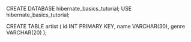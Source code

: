 CREATE DATABASE hibernate_basics_tutorial;
USE hibernate_basics_tutorial;

CREATE TABLE artist (
id INT PRIMARY KEY,
name VARCHAR(30),
genre VARCHAR(20)
);